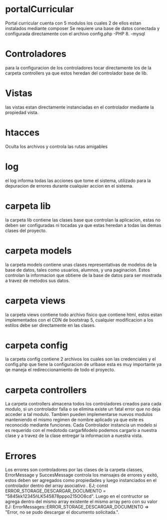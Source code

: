 # portalCurricular
Portal curricular cuenta con 5 modulos los cuales 2 de ellos estan instalados mediante composer
Se requiere una base de datos conectada y configurada directamente con el archivo config.php
-PHP 8.
-mysql


# Controladores
para la configuracion de los controladores tocar directamente los de la carpeta controllers ya que estos heredan del controlador base de lib.

# Vistas
las vistas estan directamente instanciadas en el controlador mediante la propiedad vista.

# htacces
Oculta los archivos y controla las rutas amigables

# log
el log informa todas las acciones que tome el sistema, utilizado para la depuracion de errores durante cualquier accion en el sistema.

# carpeta lib
la carpeta lib contiene las clases base que controlan la aplicacion, estas no deben ser configuradas ni tocadas ya que estas heredan a todas las demas clases del proyecto.

# carpeta models
la carpeta models contiene unas clases representativas de modelos de la base de datos, tales como usuarios, alumnos, y una paginacion.
Estos controlan la informacion que obtiene de la base de datos para ser mostrada a travez de metodos sus datos.

# carpeta views
la carpeta views contiene todo archivo fisico que contiene html, estos estan implementados con el CDN de bootstrap 5, cualquier modificacion a los estilos debe ser directamente en las clases.

# carpeta config
la carpeta config contiene 2 archivos los cuales son las credenciales y el config.php que tiene la configuracion de urlbase esta es muy importante ya qe maneja el redireccionamiento de todo el proyecto.

# carpeta controllers
La carpeta controllers almacena todos los controladores creados para cada modulo, si un controlador falla o se elimina existe un fatal error que no deja acceder a tal modulo.
Tambien pueden implementarse nuevos modulos manteniendo el mismo regimen de nombre aplicado ya que este es reconocido mediante funciones.
Cada Controlador instancia un modelo si es requerido con el medotodo cargarModelo podemos cargarlo a nuestra clase y a travez de la clase entregar la informacion a nuestra vista.

# Errores
Los errores son controladores por las clases de la carpeta classes, ErrorMessage y SuccesMessage controla los mensajes de errores y exitó, estos deben ser agregados como propiedades y luego instanciados en el controlador dentro del array asociativo .
EJ;    const ERROR_STORAGE_DESCARGAR_DOCUMENTO = "5845kk12345ñLK545878pppo215OO8cd".
Luego en el contructor se agrega dentro del mismo array existente el mismo array pero con su valor 
EJ: ErrorMessages::ERROR_STORAGE_DESCARGAR_DOCUMENTO => "Error, no se pudo descargar el documento solicitada.".
